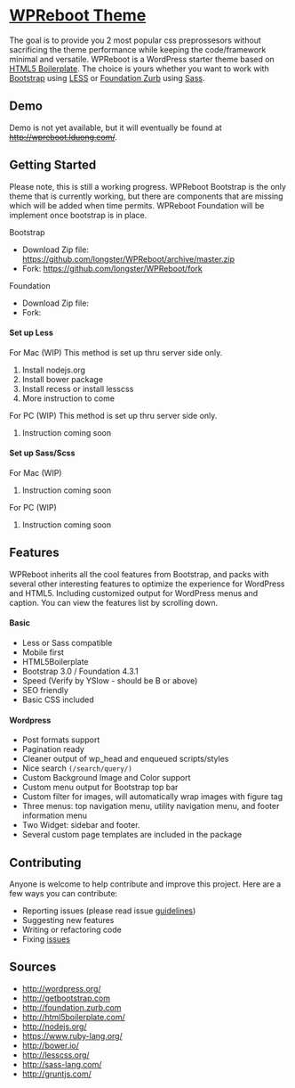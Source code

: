 [WPReboot Theme](http://lduong.com "WPReboot - coming soon")
===
The goal is to provide you 2 most popular css preprossesors without sacrificing the theme performance while keeping the code/framework minimal and versatile. WPReboot is a WordPress starter theme based on [HTML5 Boilerplate](http://html5boilerplate.com/).  The choice is yours whether you want to work with [Bootstrap](http://getbootstrap.com) using [LESS](http://lesscss.org/) or [Foundation Zurb](http://foundation.zurb.com) using [Sass](sass-lang.com). 

Demo
---
Demo is not yet available, but it will eventually be found at ~~http://wpreboot.lduong.com/~~.  

Getting Started
---
Please note, this is still a working progress.  WPReboot Bootstrap is the only theme that is currently working, but there are components that are missing which will be added when time permits.  WPReboot Foundation will be implement once bootstrap is in place.

Bootstrap
- Download Zip file: https://github.com/longster/WPReboot/archive/master.zip
- Fork: https://github.com/longster/WPReboot/fork

Foundation
- Download Zip file:
- Fork:

#### Set up Less
For Mac (WIP)
This method is set up thru server side only. 
1. Install nodejs.org
2. Install bower package
3. Install recess or install lesscss
4. More instruction to come

For PC (WIP)
This method is set up thru server side only. 
1. Instruction coming soon

#### Set up Sass/Scss
For Mac (WIP)
1. Instruction coming soon

For PC (WIP)
1. Instruction coming soon


Features
---
WPReboot inherits all the cool features from Bootstrap, and packs with several other interesting features to optimize the experience for WordPress and HTML5. Including customized output for WordPress menus and caption. You can view the features list by scrolling down.

#### Basic
- Less or Sass compatible
- Mobile first
- HTML5Boilerplate
- Bootstrap 3.0 / Foundation 4.3.1
- Speed (Verify by YSlow - should be B or above)
- SEO friendly
- Basic CSS included

#### Wordpress
- Post formats support
- Pagination ready
- Cleaner output of wp_head and enqueued scripts/styles
- Nice search `(/search/query/)`
- Custom Background Image and Color support
- Custom menu output for Bootstrap top bar
- Custom filter for images, will automatically wrap images with figure tag
- Three menus: top navigation menu, utility navigation menu, and footer information menu
- Two Widget: sidebar and footer.
- Several custom page templates are included in the package


Contributing
---
Anyone is welcome to help contribute and improve this project. Here are a few ways you can contribute:
- Reporting issues (please read issue [guidelines](https://github.com/necolas/issue-guidelines))
- Suggesting new features
- Writing or refactoring code
- Fixing [issues](https://github.com/longster/WPReboot/issues)


Sources
---
* http://wordpress.org/
* http://getbootstrap.com
* http://foundation.zurb.com
* http://html5boilerplate.com/
* http://nodejs.org/
* https://www.ruby-lang.org/
* http://bower.io/
* http://lesscss.org/
* http://sass-lang.com/
* http://gruntjs.com/
